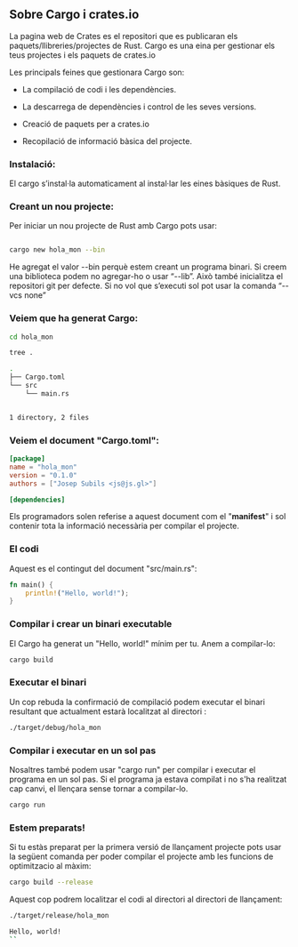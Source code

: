 ## Sobre Cargo i crates.io

La pagina web de Crates es el repositori que es publicaran els paquets/llibreries/projectes de Rust. Cargo es una eina per gestionar els teus projectes i els paquets de crates.io

Les principals feines que gestionara Cargo son:

* La compilació de codi i les dependències.

* La descarrega de dependències i control de les seves versions.

* Creació de paquets per a crates.io

* Recopilació de informació bàsica del projecte.



### Instalació:

El cargo s’instal·la automaticament al instal·lar les eines bàsiques de Rust.



### Creant un nou projecte:

Per iniciar un nou projecte de Rust amb Cargo pots usar:

```sh

cargo new hola_mon --bin

```

He agregat el valor --bin perquè estem creant un programa binari. Si creem una biblioteca podem no agregar-ho o usar “--lib”. Això també inicialitza el repositori git per defecte. Si no vol que s’executi sol pot usar la comanda “--vcs none”



### Veiem que ha generat Cargo:

```sh
cd hola_mon

tree .

.
├── Cargo.toml
└── src
    └── main.rs


1 directory, 2 files
```

### Veiem el document "Cargo.toml":
```toml
[package]
name = "hola_mon"
version = "0.1.0"
authors = ["Josep Subils <js@js.gl>"]

[dependencies]
```

Els programadors solen referise a aquest document com el "**manifest**" i sol contenir tota la informació necessària per compilar el projecte.


### El codi
Aquest es el contingut del document "src/main.rs":

```rust
fn main() {
    println!("Hello, world!");
}
```

### Compilar i crear un binari executable
El Cargo ha generat un "Hello, world!" mínim per tu. Anem a compilar-lo:

```sh
cargo build
```

### Executar el binari
Un cop rebuda la confirmació de compilació podem executar el binari resultant que actualment estarà localitzat al directori :

```sh
./target/debug/hola_mon
```

### Compilar i executar en un sol pas
Nosaltres també podem usar "cargo run" per compilar i executar el programa en un sol pas. Si el programa ja estava compilat i no s'ha realitzat cap canvi, el llençara sense tornar a compilar-lo.

```sh
cargo run
```

### Estem preparats!

Si tu estàs preparat per la primera versió de llançament projecte pots usar la següent comanda per poder compilar el projecte amb les funcions de optimitzacio al màxim:

```sh
cargo build --release
```

Aquest cop podrem localitzar el codi al directori al directori de llançament:

```sh
./target/release/hola_mon
```

```sh
Hello, world!
``
